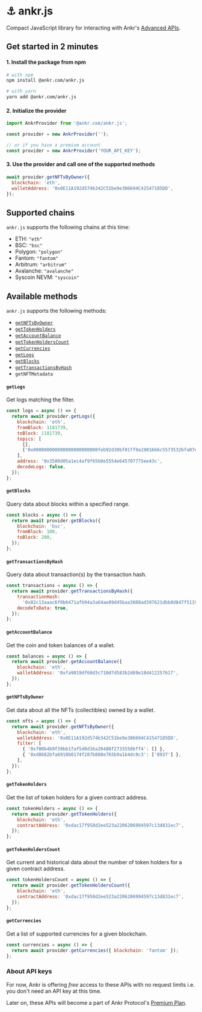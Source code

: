 # ⚓️ ankr.js

Compact JavaScript library for interacting with Ankr's [Advanced APIs](https://www.ankr.com/advanced-api/).

## Get started in 2 minutes

#### 1. Install the package from npm

```bash
# with npm
npm install @ankr.com/ankr.js

# with yarn
yarn add @ankr.com/ankr.js
```

#### 2. Initialize the provider

```javascript
import AnkrProvider from '@ankr.com/ankr.js';

const provider = new AnkrProvider('');

// or if you have a premium account
const provider = new AnkrProvider('YOUR_API_KEY');
```

#### 3. Use the provider and call one of the supported methods

```javascript
await provider.getNFTsByOwner({
  blockchain: 'eth',
  walletAddress: '0x0E11A192d574b342C51be9e306694C41547185DD',
});
```

## Supported chains

`ankr.js` supports the following chains at this time:

- ETH: `"eth"`
- BSC: `"bsc"`
- Polygon: `"polygon"`
- Fantom: `"fantom"`
- Arbitrum: `"arbitrum"`
- Avalanche: `"avalanche"`
- Syscoin NEVM: `"syscoin"`

## Available methods

`ankr.js` supports the following methods:

- [`getNFTsByOwner`](#getnftsbyowner)
- [`getTokenHolders`](#gettokenholders)
- [`getAccountBalance`](#getaccountbalance)
- [`getTokenHoldersCount`](#gettokenholderscount)
- [`getCurrencies`](#getcurrencies)
- [`getLogs`](#getlogs)
- [`getBlocks`](#getblocks)
- [`getTransactionsByHash`](#gettransactionsbyhash)
- `getNFTMetadata`

#### `getLogs`

Get logs matching the filter.

```javascript
const logs = async () => {
  return await provider.getLogs({
    blockchain: 'eth',
    fromBlock: 1181739,
    toBlock: 1181739,
    topics: [
      [],
      ['0x000000000000000000000000feb92d30bf01ff9a1901666c5573532bfa07eeec'],
    ],
    address: '0x3589d05a1ec4af9f65b0e5554e645707775ee43c',
    decodeLogs: false,
  });
};
```

#### `getBlocks`

Query data about blocks within a specified range.

```javascript
const blocks = async () => {
  return await provider.getBlocks({
    blockchain: 'bsc',
    fromBlock: 100,
    toBlock: 200,
  });
};
```

#### `getTransactionsByHash`

Query data about transaction(s) by the transaction hash.

```javascript
const transactions = async () => {
  return await provider.getTransactionsByHash({
    transactionHash:
      '0x82c13aaac6f0b6471afb94a3a64ae89d45baa3608ad397621dbb0d847f51196f',
    decodeTxData: true,
  });
};
```

#### `getAccountBalance`

Get the coin and token balances of a wallet.

```javascript
const balances = async () => {
  return await provider.getAccountBalance({
    blockchain: 'eth',
    walletAddress: '0xfa9019df60d3c710d7d583b2d69e18d412257617',
  });
};
```

#### `getNFTsByOwner`

Get data about all the NFTs (collectibles) owned by a wallet.

````javascript
const nfts = async () => {
  return await provider.getNFTsByOwner({
    blockchain: 'eth',
    walletAddress: '0x0E11A192d574b342C51be9e306694C41547185DD',
    filter: [
      { '0x700b4b9f39bb1faf5d0d16a20488f2733550bff4': [] },
      { '0xd8682bfa6918b0174f287b888e765b9a1b4dc9c3': ['8937'] },
    ],
  });
};
````

#### `getTokenHolders`

Get the list of token holders for a given contract address.

```javascript
const tokenHolders = async () => {
  return await provider.getTokenHolders({
    blockchain: 'eth',
    contractAddress: '0xdac17f958d2ee523a2206206994597c13d831ec7',
  });
};
```

#### `getTokenHoldersCount`

Get current and historical data about the number of token holders for a given contract address.

```javascript
const tokenHoldersCount = async () => {
  return await provider.getTokenHoldersCount({
    blockchain: 'eth',
    contractAddress: '0xdac17f958d2ee523a2206206994597c13d831ec7',
  });
};
```

#### `getCurrencies`

Get a list of supported currencies for a given blockchain.

```javascript
const currencies = async () => {
  return await provider.getCurrencies({ blockchain: 'fantom' });
};
```

### About API keys

For now, Ankr is offering _free_ access to these APIs with no request limits i.e. you don't need an API key at this time.

Later on, these APIs will become a part of Ankr Protocol's [Premium Plan](https://www.ankr.com/protocol/plan/).
